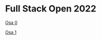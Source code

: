 # Full Stack Open 2022


[Osa 0](https://github.com/roosahut/FullStackOpen/tree/master/osa0)

[Osa 1](https://github.com/roosahut/FullStackOpen/tree/master/osa1)
